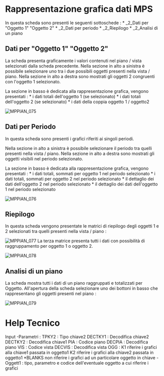 # Rappresentazione grafica dati MPS
In questa scheda sono presenti le seguenti sottoschede : 
 \* _2_Dati per "Oggetto 1" "Oggetto 2"
 \* _2_Dati per periodo
 \* _2_Riepilogo
 \* _2_Analisi di un piano

## Dati per "Oggetto 1" "Oggetto 2"
La scheda presenta graficamente i valori contenuti nel piano / vista selezionati dalla scheda precedente.
Nella sezione in alto a sinistra è possibile selezionare uno tra i due possibili oggetti presenti nella vista / piano. Nella sezione in alto a destra sono mostrati gli oggetti 2 congruenti con l'oggetto 1 selezionato.

La sezione in basso è dedicata alla rappresentazione grafica, vengono presentati : 
 \* i dati totali dell'oggetto 1 (se selezionato)
 \* i dati totali dell'oggetto 2 (se selezionato)
 \* i dati della coppia oggetto 1 / oggetto2

![MPPIAN_075](http://localhost:3000/immagini/MBDOC_SCH-MPPIAN_GRA/MPPIAN_075.png)
## Dati per Periodo
In questa scheda sono presenti i grafici riferiti ai singoli periodi.

Nella sezione in alto a sinistra è possibile selezionare il periodo tra quelli presenti nella vista / piano. Nella sezione in alto a destra sono mostrati gli oggetti visibili nel periodo selezionato.

La sezione in basso è dedicata alla rappresentazione grafica, vengono presentati : 
 \* i dati totali, sommati per oggetto 1 nel periodo selezionato
 \* i dati totali, sommati per oggetto 2 nel periodo selezionato
 \* il dettaglio dei dati dell'oggetto 2 nel periodo selezionato
 \* il dettaglio dei dati dell'oggetto 1 nel periodo selezionato

![MPPIAN_076](http://localhost:3000/immagini/MBDOC_SCH-MPPIAN_GRA/MPPIAN_076.png)
## Riepilogo
In questa scheda vengono presentate le matrici di riepilogo degli oggetti 1 e 2 selezionati tra quelli presenti nella vista / piano : 

![MPPIAN_077](http://localhost:3000/immagini/MBDOC_SCH-MPPIAN_GRA/MPPIAN_077.png)
La terza matrice presenta tutti i dati con possibilità di raggruppamento per oggetto 1 o oggetto 2.

![MPPIAN_078](http://localhost:3000/immagini/MBDOC_SCH-MPPIAN_GRA/MPPIAN_078.png)
## Analisi di un piano
La scheda mostra tutti i dati di un piano raggruppati e totalizzati per Oggetto.
All'apertura della scheda selezionare uno dei bottoni in basso che rappresentano gli oggetti presenti nel piano : 

![MPPIAN_079](http://localhost:3000/immagini/MBDOC_SCH-MPPIAN_GRA/MPPIAN_079.png)

# Help Tecnico
Input
-Parametri : 
 TPKY2 :    Tipo chiave2
 DECTKY1 :  Decodifica chiave2
 DECTKY2 :  Decodifica chiave1
 PIA :      Codice piano
 DECPIA :   Decodifica piano
 VIS :      Codice vista
 DECVIS :   Decodifica vista
 OGG :      K1      riferire i grafici alla chiave1 passata in oggetto1
          K2      riferire i grafici alla chiave2 passata in oggetto1
          \*BLANKS non riferire i grafici ad un particolare oggetto in chiave
-Oggett1 :  tipo, parametro e codice dell'eventuale oggetto a cui riferire i grafici


